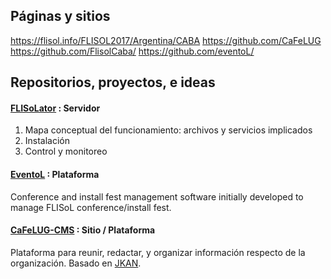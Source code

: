 
Páginas y sitios
-------------
https://flisol.info/FLISOL2017/Argentina/CABA
https://github.com/CaFeLUG
https://github.com/FlisolCaba/
https://github.com/eventoL/

Repositorios, proyectos, e ideas
-------------
#### [<i class="icon-link"></i> FLISoLator](https://github.com/FlisolCaba/flisolator) : Servidor
 1. Mapa conceptual del funcionamiento: archivos y servicios implicados
 2. Instalación
 3. Control y monitoreo

#### [<i class="icon-link"></i> EventoL](https://github.com/eventoL/eventoL) : Plataforma
Conference and install fest management software initially developed to manage FLISoL conference/install fest.

#### [<i class="icon-link"></i> CaFeLUG-CMS](https://github.com/CaFeLUG/cafelug.github.io) : Sitio / Plataforma
Plataforma para reunir, redactar, y organizar información respecto de la organización. Basado en [JKAN](https://github.com/timwis/jkan).
